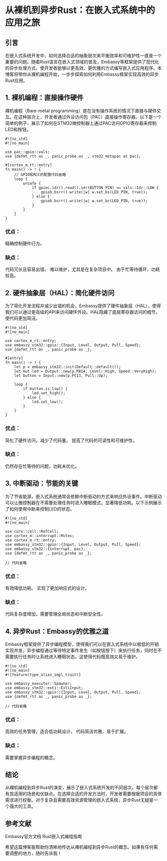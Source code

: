# 从裸机到异步Rust：在嵌入式系统中的应用之旅
## 引言
在嵌入式系统开发中，如何选择合适的抽象层次来平衡效率和可维护性一直是一个重要的问题。随着Rust语言在嵌入式领域的普及，Embassy等框架提供了现代化的异步处理方式，使开发者能够以更高效、更优雅的方式编写嵌入式应用程序。本博客将带你从裸机编程开始，一步步探索如何利用Embassy框架实现高效的异步Rust应用。
## 1. 裸机编程：直接操作硬件
裸机编程（Bare-metal programming）是在没有操作系统的情况下直接与硬件交互。在这种层次上，开发者通过外设访问包（PAC）直接操作寄存器。以下是一个简单的例子，展示了如何在STM32微控制器上通过PAC访问GPIO寄存器来控制LED和按钮。
```
#![no_std]
#![no_main]
 
use pac::gpio::vals;
use {defmt_rtt as _, panic_probe as _, stm32_metapac as pac};
 
#[cortex_m_rt::entry]
fn main() -> ! {
    // GPIO和RCC的配置代码省略
    loop {
        unsafe {
            if gpioc.idr().read().idr(BUTTON_PIN) == vals::Idr::LOW {
                gpiob.bsrr().write(|w| w.set_bs(LED_PIN, true));
            } else {
                gpiob.bsrr().write(|w| w.set_br(LED_PIN, true));
            }
        }
    }
}
```
### 优点：

精确控制硬件行为。
### 缺点：

代码冗长且容易出错。
难以维护，尤其是在复杂项目中。
由于忙等待循环，功耗较高。
## 2. 硬件抽象层（HAL）：简化硬件访问
为了简化开发流程并减少出错的机会，Embassy提供了硬件抽象层（HAL），使得我们可以通过更高级的API来访问硬件外设。HAL隐藏了底层寄存器访问的细节，使代码更加简洁。
```
#![no_std]
#![no_main]
 
use cortex_m_rt::entry;
use embassy_stm32::gpio::{Input, Level, Output, Pull, Speed};
use {defmt_rtt as _, panic_probe as _};
 
#[entry]
fn main() -> ! {
    let p = embassy_stm32::init(Default::default());
    let mut led = Output::new(p.PB14, Level::High, Speed::VeryHigh);
    let button = Input::new(p.PC13, Pull::Up);
 
    loop {
        if button.is_low() {
            led.set_high();
        } else {
            led.set_low();
        }
    }
}
```
### 优点：

简化了硬件访问，减少了代码量。
提高了代码的可读性和可维护性。
### 缺点：

仍然存在忙等待的问题，功耗未优化。
## 3. 中断驱动：节能的关键
为了节省能源，嵌入式系统通常会依赖中断驱动的方式来响应外设事件。中断驱动可以让微控制器在不需要处理任务时进入睡眠模式，显著降低功耗。以下示例展示了如何使用中断来控制LED的状态。
```
#![no_std]
#![no_main]
 
use core::cell::RefCell;
use cortex_m::interrupt::Mutex;
use cortex_m_rt::entry;
use embassy_stm32::gpio::{Input, Level, Output, Pull, Speed};
use embassy_stm32::{interrupt, pac};
use {defmt_rtt as _, panic_probe as _};
 
// 代码省略
```
### 优点：

有效降低功耗。
实现了更加响应式的设计。
### 缺点：

代码复杂度增加，需要管理全局状态和中断安全性。
## 4. 异步Rust：Embassy的优雅之道
Embassy框架提供了异步编程模型，使得我们可以在嵌入式系统中以极低的开销实现并发。异步编程通过等待特定事件发生（如按钮按下）来执行任务，同时在不需要执行任务时让系统进入睡眠状态。这使得代码既高效又易于维护。
```
#![no_std]
#![no_main]
#![feature(type_alias_impl_trait)]
 
use embassy_executor::Spawner;
use embassy_stm32::exti::ExtiInput;
use embassy_stm32::gpio::{Input, Level, Output, Pull, Speed};
use {defmt_rtt as _, panic_probe as _};
 
// 代码省略
```
### 优点：

高效的任务管理，适合低功耗设计。
代码简洁优雅，易于扩展。
### 缺点：

需要掌握异步编程的概念。
## 结论
从裸机编程到异步Rust的演变，展示了嵌入式系统开发的不同层次。每个层次都有其适用的场景和优缺点。在选择合适的开发方法时，开发者需要根据项目的具体需求进行权衡。对于复杂且需要高效资源管理的嵌入式系统，异步Rust无疑是一个强大的工具。

## 参考文献
Embassy官方文档
Rust嵌入式编程指南

希望这篇博客能帮助你清晰地传达从裸机编程到异步Rust的概念。如果有任何需要调整的地方，随时告诉我！

